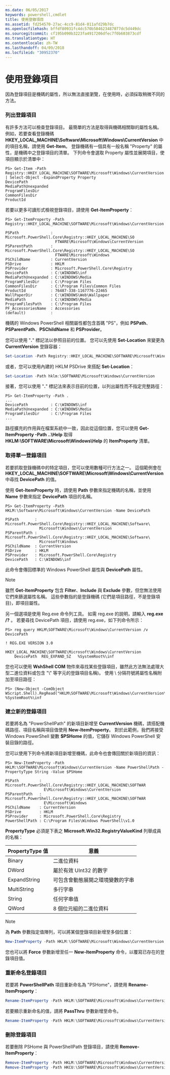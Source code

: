 ```yaml
---
ms.date: 06/05/2017
keywords: powershell,cmdlet
title: 使用登錄項目
ms.assetid: fd254570-27ac-4cc9-81d4-011afd29b7dc
ms.openlocfilehash: bffdf80931fc4dc570b584623487077dc5d449dc
ms.sourcegitcommit: cf195b090b3223fa4917206dfec7f0b603873cdf
ms.translationtype: HT
ms.contentlocale: zh-TW
ms.lasthandoff: 04/09/2018
ms.locfileid: "30952370"
---
```

# <a name="working-with-registry-entries"></a>使用登錄項目

因為登錄項目是機碼的屬性，所以無法直接瀏覽，在使用時，必須採取稍微不同的方法。

### <a name="listing-registry-entries"></a>列出登錄項目

有許多方法可以檢查登錄項目。 最簡單的方法是取得與機碼相關聯的屬性名稱。 例如，若要查看登錄機碼 **HKEY_LOCAL_MACHINE\\Software\\Microsoft\\Windows\\CurrentVersion** 中的項目名稱，請使用 **Get-Item**。 登錄機碼有一個具有一般名稱 "Property" 的屬性，是機碼中之登錄項目的清單。 下列命令會選取 Property 屬性並展開項目，使項目顯示於清單中：

```
PS> Get-Item -Path Registry::HKEY_LOCAL_MACHINE\SOFTWARE\Microsoft\Windows\CurrentVersion | Select-Object -ExpandProperty Property
DevicePath
MediaPathUnexpanded
ProgramFilesDir
CommonFilesDir
ProductId
```

若要以更多可讀形式檢視登錄項目，請使用 **Get-ItemProperty**：

```
PS> Get-ItemProperty -Path Registry::HKEY_LOCAL_MACHINE\SOFTWARE\Microsoft\Windows\CurrentVersion

PSPath              : Microsoft.PowerShell.Core\Registry::HKEY_LOCAL_MACHINE\SO
                      FTWARE\Microsoft\Windows\CurrentVersion
PSParentPath        : Microsoft.PowerShell.Core\Registry::HKEY_LOCAL_MACHINE\SO
                      FTWARE\Microsoft\Windows
PSChildName         : CurrentVersion
PSDrive             : HKLM
PSProvider          : Microsoft.PowerShell.Core\Registry
DevicePath          : C:\WINDOWS\inf
MediaPathUnexpanded : C:\WINDOWS\Media
ProgramFilesDir     : C:\Program Files
CommonFilesDir      : C:\Program Files\Common Files
ProductId           : 76487-338-1167776-22465
WallPaperDir        : C:\WINDOWS\Web\Wallpaper
MediaPath           : C:\WINDOWS\Media
ProgramFilesPath    : C:\Program Files
PF_AccessoriesName  : Accessories
(default)           :
```

機碼的 Windows PowerShell 相關屬性都包含首碼 "PS"，例如 **PSPath**、**PSParentPath**、**PSChildName** 和 **PSProvider**。

您可以使用 "**.**" 標記法以參照目前的位置。 您可以先使用 **Set-Location** 來變更為 **CurrentVersion** 登錄容器：

```powershell
Set-Location -Path Registry::HKEY_LOCAL_MACHINE\SOFTWARE\Microsoft\Windows\CurrentVersion
```

或者，您可以使用內建的 HKLM PSDrive 來搭配 **Set-Location**：

```powershell
Set-Location -Path hklm:\SOFTWARE\Microsoft\Windows\CurrentVersion
```

接著，您可以使用 "**.**" 標記法來表示目前的位置，以列出屬性而不指定完整路徑：

```
PS> Get-ItemProperty -Path .
...
DevicePath          : C:\WINDOWS\inf
MediaPathUnexpanded : C:\WINDOWS\Media
ProgramFilesDir     : C:\Program Files
...
```

路徑擴充的作用與在檔案系統中一致，因此從這個位置，您可以使用 **Get-ItemProperty -Path ..\\Help** 取得 **HKLM:\\SOFTWARE\\Microsoft\\Windows\\Help** 的 **ItemProperty** 清單。

### <a name="getting-a-single-registry-entry"></a>取得單一登錄項目

若要抓取登錄機碼中的特定項目，您可以使用數種可行方法之一。 這個範例會在 **HKEY_LOCAL_MACHINE\\SOFTWARE\\Microsoft\\Windows\\CurrentVersion** 中尋找 **DevicePath** 的值。

使用 **Get-ItemProperty** 時，請使用 **Path** 參數來指定機碼的名稱，並使用 **Name** 參數來指定 **DevicePath** 項目的名稱。

```
PS> Get-ItemProperty -Path HKLM:\Software\Microsoft\Windows\CurrentVersion -Name DevicePath

PSPath       : Microsoft.PowerShell.Core\Registry::HKEY_LOCAL_MACHINE\Software\
               Microsoft\Windows\CurrentVersion
PSParentPath : Microsoft.PowerShell.Core\Registry::HKEY_LOCAL_MACHINE\Software\
               Microsoft\Windows
PSChildName  : CurrentVersion
PSDrive      : HKLM
PSProvider   : Microsoft.PowerShell.Core\Registry
DevicePath   : C:\WINDOWS\inf
```

此命令會傳回標準的 Windows PowerShell 屬性與 **DevicePath** 屬性。

> [!NOTE]
> 雖然 **Get-ItemProperty** 包含 **Filter**、**Include** 與 **Exclude** 參數，但您無法使用它們來篩選屬性名稱。 這些參數指的是登錄機碼 (它們是項目路徑，不是登錄項目)，即項目屬性。

另一個選項是使用 Reg.exe 命令列工具。 如需 reg.exe 的說明，請輸入 **reg.exe /?** 。 若要尋找 DevicePath 項目，請使用 reg.exe，如下列命令所示：

```
PS> reg query HKLM\SOFTWARE\Microsoft\Windows\CurrentVersion /v DevicePath

! REG.EXE VERSION 3.0

HKEY_LOCAL_MACHINE\SOFTWARE\Microsoft\Windows\CurrentVersion
    DevicePath  REG_EXPAND_SZ   %SystemRoot%\inf
```

您也可以使用 **WshShell COM** 物件來尋找某些登錄項目，雖然此方法無法處理大型二進位資料或包含 "\\" 等字元的登錄項目名稱)。 使用 \\ 分隔符號將屬性名稱附加至項目路徑：

```
PS> (New-Object -ComObject WScript.Shell).RegRead("HKLM\SOFTWARE\Microsoft\Windows\CurrentVersion\DevicePath")
%SystemRoot%\inf
```

### <a name="creating-new-registry-entries"></a>建立新的登錄項目

若要將名為 "PowerShellPath" 的新項目新增至 **CurrentVersion** 機碼，請搭配機碼路徑、項目名稱與項目值使用 **New-ItemProperty**。 對於此範例，我們將接受 Windows PowerShell 變數 **$PSHome** 的值，它儲存 Windows PowerShell 安裝目錄的路徑。

您可以使用下列命令將新項目新增至機碼，此命令也會傳回關於新項目的資訊：

```
PS> New-ItemProperty -Path HKLM:\SOFTWARE\Microsoft\Windows\CurrentVersion -Name PowerShellPath -PropertyType String -Value $PSHome

PSPath         : Microsoft.PowerShell.Core\Registry::HKEY_LOCAL_MACHINE\SOFTWAR
                 E\Microsoft\Windows\CurrentVersion
PSParentPath   : Microsoft.PowerShell.Core\Registry::HKEY_LOCAL_MACHINE\SOFTWAR
                 E\Microsoft\Windows
PSChildName    : CurrentVersion
PSDrive        : HKLM
PSProvider     : Microsoft.PowerShell.Core\Registry
PowerShellPath : C:\Program Files\Windows PowerShell\v1.0
```

**PropertyType** 必須是下表之 **Microsoft.Win32.RegistryValueKind** 列舉成員的名稱：

|PropertyType 值|意義|
|----------------------|-----------|
|Binary|二進位資料|
|DWord|屬於有效 UInt32 的數字|
|ExpandString|可包含會動態展開之環境變數的字串|
|MultiString|多行字串|
|String|任何字串值|
|QWord|8 個位元組的二進位資料|

> [!NOTE]
> 為 **Path** 參數指定值陣列，可以將某個登錄項目新增至多個位置：

```powershell
New-ItemProperty -Path HKLM:\SOFTWARE\Microsoft\Windows\CurrentVersion, HKCU:\SOFTWARE\Microsoft\Windows\CurrentVersion -Name PowerShellPath -PropertyType String -Value $PSHome
```

您也可以將 **Force** 參數新增至任一 **New-ItemProperty** 命令，以覆寫已存在的登錄項目值。

### <a name="renaming-registry-entries"></a>重新命名登錄項目

若要將 **PowerShellPath** 項目重新命名為 "PSHome"，請使用 **Rename-ItemProperty**：

```powershell
Rename-ItemProperty -Path HKLM:\SOFTWARE\Microsoft\Windows\CurrentVersion -Name PowerShellPath -NewName PSHome
```

若要顯示重新命名的值，請將 **PassThru** 參數新增至命令。

```powershell
Rename-ItemProperty -Path HKLM:\SOFTWARE\Microsoft\Windows\CurrentVersion -Name PowerShellPath -NewName PSHome -passthru
```

### <a name="deleting-registry-entries"></a>刪除登錄項目

若要刪除 PSHome 與 PowerShellPath 登錄項目，請使用 **Remove-ItemProperty**：

```powershell
Remove-ItemProperty -Path HKLM:\SOFTWARE\Microsoft\Windows\CurrentVersion -Name PSHome
Remove-ItemProperty -Path HKCU:\SOFTWARE\Microsoft\Windows\CurrentVersion -Name PowerShellPath
```